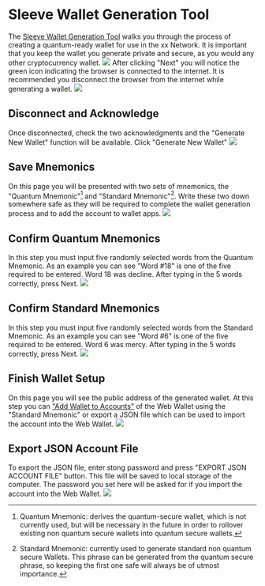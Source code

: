 # Sleeve Wallet Generation Tool
The [Sleeve Wallet Generation Tool](https://sleeve.xx.network/) walks you through the process of creating a quantum-ready wallet for use in the xx Network. It is important that you keep the wallet you generate private and secure, as you would any other cryptocurrency wallet.
![](@site/static/img/sleeve-welcome.png)
After clicking "Next" you will notice the green icon indicating the browser is connected to the internet. It is recommended you disconnect the browser from the internet while generating a wallet.
![](@site/static/img/sleeve-online.png)
## Disconnect and Acknowledge
Once disconnected, check the two acknowledgments and the "Generate New Wallet" function will be available. Click "Generate New Wallet"
![](@site/static/img/sleeve-offline.png)
## Save Mnemonics
On this page you will be presented with two sets of mnemonics, the "Quantum Mnemonic"[^1] and "Standard Mnemonic"[^2]. Write these two down somewhere safe as they will be required to complete the wallet generation process and to add the account to wallet apps.
![](@site/static/img/sleeve-gen-mnemonics.png)
## Confirm Quantum Mnemonics
In this step you must input five randomly selected words from the Quantum Mnemonic. As an example you can see "Word #18" is one of the five required to be entered. Word 18 was decline. After typing in the 5 words correctly, press Next.
![](@site/static/img/sleeve-ver-quant.png)
## Confirm Standard Mnemonics
In this step you must input five randomly selected words from the Standard Mnemonic. As an example you can see "Word #6" is one of the five required to be entered. Word 6 was mercy. After typing in the 5 words correctly, press Next.
![](@site/static/img/sleeve-ver-stan.png)
## Finish Wallet Setup
On this page you will see the public address of the generated wallet. At this step you can ["Add Wallet to Accounts"](../webWallet/accounts/addAccount.md) of the Web Wallet using the "Standard Mnemonic" or export a JSON file which can be used to import the account into the Web Wallet.
![](@site/static/img/sleeve-finish.png)
## Export JSON Account File
To export the JSON file, enter stong password and press "EXPORT JSON ACCOUNT FILE" button. This file will be saved to local storage of the computer. The password you set here will be asked for if you import the account into the Web Wallet.
![](@site/static/img/sleeve-export-json.png)

[^1]: Quantum Mnemonic: derives the quantum-secure wallet, which is not currently used, but will be necessary in the future in order to rollover existing non quantum secure wallets into quantum secure wallets.

[^2]: Standard Mnemonic: currently used to generate standard non quantum secure Wallets. This phrase can be generated from the quantum secure phrase, so keeping the first one safe will always be of utmost importance.